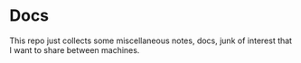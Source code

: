 # Docs

This repo just collects some miscellaneous notes, docs, junk of
interest that I want to share between machines.
